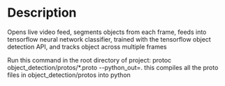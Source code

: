 Description
============
Opens live video feed, segments objects from each frame, feeds into tensorflow neural network classifier, trained with the tensorflow object detection API, and tracks object across multiple frames


Run this command in the root directory of project:
protoc object_detection/protos/*.proto --python_out=.
this compiles all the proto files in object_detection/protos into python